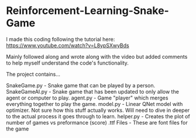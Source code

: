 # Reinforcement-Learning-Snake-Game

I made this coding following the tutorial here: https://www.youtube.com/watch?v=L8ypSXwyBds

Mainly followed along and wrote along with the video but added comments to help myself understand the code's functionality.

The project contains...

SnakeGame.py - Snake game that can be played by a person.
SnakeGameAI.py - Snake game that has been updated to only allow the agent or computer to play.
agent.py - Game "player" which merges everything together to play the game.
model.py - Linear QNet model with optimizer. Not sure how this stuff actually works. Will need to dive in deeper to the actual process it goes through to learn.
helper.py - Creates the plot of number of games vs preformance (score)
.ttf Files - These are font files for the game